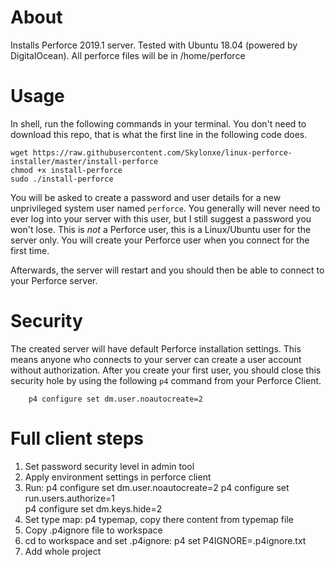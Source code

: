 # About

Installs Perforce 2019.1 server. Tested with Ubuntu 18.04 (powered by DigitalOcean).
All perforce files will be in /home/perforce

# Usage

In shell, run the following commands in your terminal. You don't need to download this repo, that is what the first line in the following code does.

```shell
wget https://raw.githubusercontent.com/Skylonxe/linux-perforce-installer/master/install-perforce
chmod +x install-perforce
sudo ./install-perforce
```

You will be asked to create a password and user details for a new unprivileged system user named `perforce`. You generally will never need to ever log into your server with this user, but I still suggest a password you won't lose. This is *not* a Perforce user, this is a Linux/Ubuntu user for the server only. You will create your Perforce user when you connect for the first time.

Afterwards, the server will restart and you should then be able to connect to your Perforce server.

# Security

The created server will have default Perforce installation settings. This means anyone who connects to your server can create a user account without authorization. After you create your first user, you should close this security hole by using the following `p4` command from your Perforce Client.

        p4 configure set dm.user.noautocreate=2
        
# Full client steps

1. Set password security level in admin tool
2. Apply environment settings in perforce client
3. Run:
p4 configure set dm.user.noautocreate=2
p4 configure set run.users.authorize=1    
p4 configure set dm.keys.hide=2
4. Set type map: p4 typemap, copy there content from typemap file
5. Copy .p4ignore file to workspace
6. cd to workspace and set .p4ignore: p4 set P4IGNORE=.p4ignore.txt
7. Add whole project
